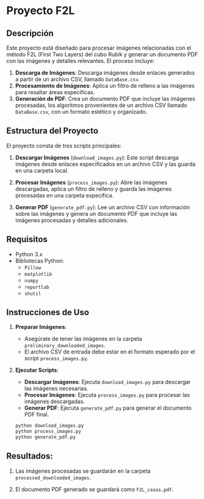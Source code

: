 # Proyecto F2L

## Descripción

Este proyecto está diseñado para procesar imágenes relacionadas con el método F2L (First Two Layers) del cubo Rubik y generar un documento PDF con las imágenes y detalles relevantes. El proceso incluye:

1. **Descarga de Imágenes**: Descarga imágenes desde enlaces generados a partir de un archivo CSV, llamado `DataBase.csv`.
2. **Procesamiento de Imágenes**: Aplica un filtro de relleno a las imágenes para resaltar áreas específicas.
3. **Generación de PDF**: Crea un documento PDF que incluye las imágenes procesadas, los algoritmos provenientes de un archivo CSV llamado `DataBase.csv`, con un formato estético y organizado.

## Estructura del Proyecto

El proyecto consta de tres scripts principales:

1. **Descargar Imágenes** (`download_images.py`): Este script descarga imágenes desde enlaces especificados en un archivo CSV y las guarda en una carpeta local.

2. **Procesar Imágenes** (`process_images.py`): Abre las imágenes descargadas, aplica un filtro de relleno y guarda las imágenes procesadas en una carpeta específica.

3. **Generar PDF** (`generate_pdf.py`): Lee un archivo CSV con información sobre las imágenes y genera un documento PDF que incluye las imágenes procesadas y detalles adicionales.

## Requisitos

- Python 3.x
- Bibliotecas Python:
  - `Pillow`
  - `matplotlib`
  - `numpy`
  - `reportlab`
  - `shutil`

## Instrucciones de Uso

1. **Preparar Imágenes**:
   - Asegúrate de tener las imágenes en la carpeta `preliminary_downloaded_images`.
   - El archivo CSV de entrada debe estar en el formato esperado por el script `process_images.py`.

2. **Ejecutar Scripts**:
   - **Descargar Imágenes**: Ejecuta `download_images.py` para descargar las imágenes necesarias.
   - **Procesar Imágenes**: Ejecuta `process_images.py` para procesar las imágenes descargadas.
   - **Generar PDF**: Ejecuta `generate_pdf.py` para generar el documento PDF final.

   ```bash
   python download_images.py
   python process_images.py
   python generate_pdf.py

## Resultados:

1. Las imágenes procesadas se guardarán en la carpeta `processed_downloaded_images`.

2. El documento PDF generado se guardará como `F2L_casos.pdf`.

